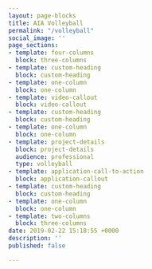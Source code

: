 ```yaml
---
layout: page-blocks
title: AIA Volleyball
permalink: "/volleyball"
social_image: ''
page_sections:
- template: four-columns
  block: three-columns
- template: custom-heading
  block: custom-heading
- template: one-column
  block: one-column
- template: video-callout
  block: video-callout
- template: custom-heading
  block: custom-heading
- template: one-column
  block: one-column
- template: project-details
  block: project-details
  audience: professional
  type: volleyball
- template: application-call-to-action
  block: application-callout
- template: custom-heading
  block: custom-heading
- template: one-column
  block: one-column
- template: two-columns
  block: three-columns
date: 2019-02-22 15:18:55 +0000
description: ''
published: false

---
```

